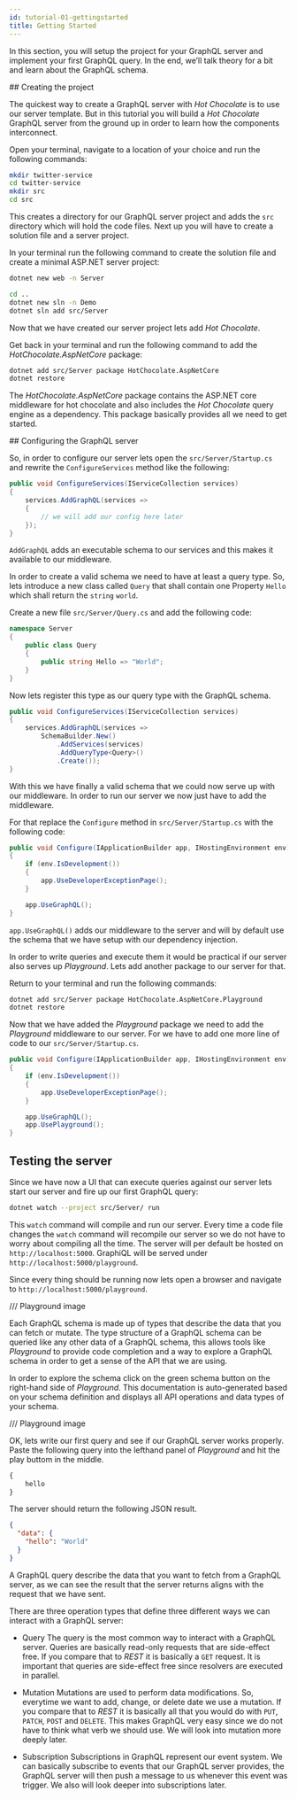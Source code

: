 ```yaml
---
id: tutorial-01-gettingstarted
title: Getting Started
---
```


In this section, you will setup the project for your GraphQL server and implement your first GraphQL query. In the end, we’ll talk theory for a bit and learn about the GraphQL schema.

## Creating the project

The quickest way to create a GraphQL server with _Hot Chocolate_ is to use our server template. But in this tutorial you will build a _Hot Chocolate_ GraphQL server from the ground up in order to learn how the components interconnect.

Open your terminal, navigate to a location of your choice and run the following commands:

```bash
mkdir twitter-service
cd twitter-service
mkdir src
cd src
```

This creates a directory for our GraphQL server project and adds the `src` directory which will hold the code files.
Next up you will have to create a solution file and a server project.

In your terminal run the following command to create the solution file and create a minimal ASP.NET server project:

```bash
dotnet new web -n Server

cd ..
dotnet new sln -n Demo
dotnet sln add src/Server
```

Now that we have created our server project lets add _Hot Chocolate_.

Get back in your terminal and run the following command to add the _HotChocolate.AspNetCore_ package:

```bash
dotnet add src/Server package HotChocolate.AspNetCore
dotnet restore
```

The _HotChocolate.AspNetCore_ package contains the ASP.NET core middleware for hot chocolate and also includes the _Hot Chocolate_ query engine as a dependency. This package basically provides all we need to get started.

## Configuring the GraphQL server

So, in order to configure our server lets open the `src/Server/Startup.cs` and rewrite the `ConfigureServices` method like the following:

```csharp
public void ConfigureServices(IServiceCollection services)
{
    services.AddGraphQL(services =>
    {
        // we will add our config here later
    });
}
```

`AddGraphQL` adds an executable schema to our services and this makes it available to our middleware.

In order to create a valid schema we need to have at least a query type. So, lets introduce a new class called `Query` that shall contain one Property `Hello` which shall return the `string` `world`.

Create a new file `src/Server/Query.cs` and add the following code:

```csharp
namespace Server
{
    public class Query
    {
        public string Hello => "World";
    }
}
```

Now lets register this type as our query type with the GraphQL schema.

```csharp
public void ConfigureServices(IServiceCollection services)
{
    services.AddGraphQL(services =>
        SchemaBuilder.New()
            .AddServices(services)
            .AddQueryType<Query>()
            .Create());
}
```

With this we have finally a valid schema that we could now serve up with our middleware. In order to run our server we now just have to add the middleware.

For that replace the `Configure` method in `src/Server/Startup.cs` with the following code:

```csharp
public void Configure(IApplicationBuilder app, IHostingEnvironment env)
{
    if (env.IsDevelopment())
    {
        app.UseDeveloperExceptionPage();
    }

    app.UseGraphQL();
}
```

`app.UseGraphQL()` adds our middleware to the server and will by default use the schema that we have setup with our dependency injection.

In order to write queries and execute them it would be practical if our server also serves up _Playground_. Lets add another package to our server for that.

Return to your terminal and run the following commands:

```bash
dotnet add src/Server package HotChocolate.AspNetCore.Playground
dotnet restore
```

Now that we have added the _Playground_ package we need to add the _Playground_ middleware to our server. For we have to add one more line of code to our `src/Server/Startup.cs`.

```csharp
public void Configure(IApplicationBuilder app, IHostingEnvironment env)
{
    if (env.IsDevelopment())
    {
        app.UseDeveloperExceptionPage();
    }

    app.UseGraphQL();
    app.UsePlayground();
}
```

## Testing the server

Since we have now a UI that can execute queries against our server lets start our server and fire up our first GraphQL query:

```bash
dotnet watch --project src/Server/ run
```

This `watch` command will compile and run our server. Every time a code file changes the `watch` command will recompile our server so we do not have to worry about compiling all the time. The server will per default be hosted on `http://localhost:5000`. GraphiQL will be served under `http://localhost:5000/playground`.

Since every thing should be running now lets open a browser and navigate to `http://localhost:5000/playground`.

/// Playground image

Each GraphQL schema is made up of types that describe the data that you can fetch or mutate. The type structure of a GraphQL schema can be queried like any other data of a GraphQL schema, this allows tools like _Playground_ to provide code completion and a way to explore a GraphQL schema in order to get a sense of the API that we are using.

In order to explore the schema click on the green schema button on the right-hand side of _Playground_. This documentation is auto-generated based on your schema definition and displays all API operations and data types of your schema.

/// Playground image

OK, lets write our first query and see if our GraphQL server works properly. Paste the following query into the lefthand panel of _Playground_ and hit the play buttom in the middle.

```GraphQL
{
    hello
}
```

The server should return the following JSON result.

```json
{
  "data": {
    "hello": "World"
  }
}
```

A GraphQL query describe the data that you want to fetch from a GraphQL server, as we can see the result that the server returns aligns with the request that we have sent.

There are three operation types that define three different ways we can interact with a GraphQL server:

- Query
  The query is the most common way to interact with a GraphQL server. Queries are basically read-only requests that are side-effect free. If you compare that to _REST_ it is basically a `GET` request. It is important that queries are side-effect free since resolvers are executed in parallel.

- Mutation
  Mutations are used to perform data modifications. So, everytime we want to add, change, or delete date we use a mutation. If you compare that to _REST_ it is basically all that you would do with `PUT`, `PATCH`, `POST` and `DELETE`. This makes GraphQL very easy since we do not have to think what verb we should use. We will look into mutation more deeply later.

- Subscription
  Subscriptions in GraphQL represent our event system. We can basically subscribe to events that our GraphQL server provides, the GraphQL server will then push a message to us whenever this event was trigger. We also will look deeper into subscriptions later.



